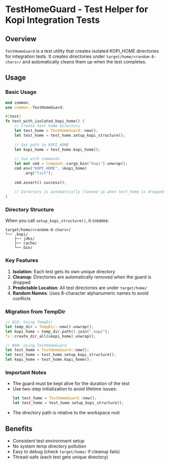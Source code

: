 # TestHomeGuard - Test Helper for Kopi Integration Tests

## Overview
`TestHomeGuard` is a test utility that creates isolated KOPI_HOME directories for integration tests. It creates directories under `target/home/<random-8-chars>/` and automatically cleans them up when the test completes.

## Usage

### Basic Usage
```rust
mod common;
use common::TestHomeGuard;

#[test]
fn test_with_isolated_kopi_home() {
    // Create test home directory
    let test_home = TestHomeGuard::new();
    let test_home = test_home.setup_kopi_structure();
    
    // Get path to KOPI_HOME
    let kopi_home = test_home.kopi_home();
    
    // Use with commands
    let mut cmd = Command::cargo_bin("kopi").unwrap();
    cmd.env("KOPI_HOME", &kopi_home)
        .arg("list");
    
    cmd.assert().success();
    
    // Directory is automatically cleaned up when test_home is dropped
}
```

### Directory Structure
When you call `setup_kopi_structure()`, it creates:
```
target/home/<random-8-chars>/
└── .kopi/
    ├── jdks/
    ├── cache/
    └── bin/
```

### Key Features
1. **Isolation**: Each test gets its own unique directory
2. **Cleanup**: Directories are automatically removed when the guard is dropped
3. **Predictable Location**: All test directories are under `target/home/`
4. **Random Names**: Uses 8-character alphanumeric names to avoid conflicts

### Migration from TempDir
```rust
// OLD: Using TempDir
let temp_dir = TempDir::new().unwrap();
let kopi_home = temp_dir.path().join(".kopi");
fs::create_dir_all(&kopi_home).unwrap();

// NEW: Using TestHomeGuard
let test_home = TestHomeGuard::new();
let test_home = test_home.setup_kopi_structure();
let kopi_home = test_home.kopi_home();
```

### Important Notes
- The guard must be kept alive for the duration of the test
- Use two-step initialization to avoid lifetime issues:
  ```rust
  let test_home = TestHomeGuard::new();
  let test_home = test_home.setup_kopi_structure();
  ```
- The directory path is relative to the workspace root

## Benefits
- Consistent test environment setup
- No system temp directory pollution
- Easy to debug (check `target/home/` if cleanup fails)
- Thread-safe (each test gets unique directory)